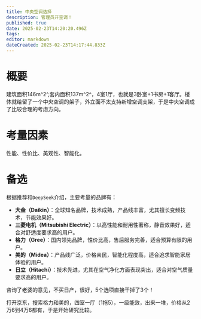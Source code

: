 ```yaml
---
title: 中央空调选择
description: 管理员开空调！
published: true
date: 2025-02-23T14:20:20.496Z
tags: 
editor: markdown
dateCreated: 2025-02-23T14:17:44.833Z
---
```


# 概要
建筑面积146m^2^,套内面积137m^2^，4室1厅，也就是3卧室+1书房+1客厅。楼体就给留了一个中央空调的架子，外立面不太支持新增空调支架，于是中央空调成了比较合理的考虑方向。

# 考量因素
性能、性价比、美观性、智能化。

# 备选
根据推荐和`DeepSeek`介绍，主要考量的品牌有：
- **大金（Daikin）**：全球知名品牌，技术成熟，产品线丰富，尤其擅长变频技术，节能效果好。
- **三菱电机（Mitsubishi Electric）**：以高性能和耐用性著称，静音效果好，适合对舒适度要求高的用户。
- **格力（Gree）**：国内领先品牌，性价比高，售后服务完善，适合预算有限的用户。
- **美的（Midea）**：产品线广泛，价格亲民，智能化程度高，适合追求智能家居体验的用户。
- **日立（Hitachi）**：技术先进，尤其在空气净化方面表现突出，适合对空气质量要求高的用户。

咨询了老婆的意见，不买日产，很好，5个选项直接干掉了3个！

打开京东，搜索格力和美的，四室一厅（1拖5），一级能效，出来一堆，价格从2万6到4万6都有，于是开始研究比较。